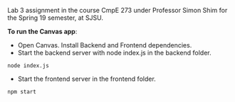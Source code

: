 Lab 3 assignment in the course CmpE 273 under Professor Simon Shim for the Spring 19 semester, at SJSU.

**To run the Canvas app**:

- Open Canvas. Install Backend and Frontend dependencies.
- Start the backend server with node index.js in the backend folder.

```
node index.js
```

- Start the frontend server in the frontend folder.

```
npm start
```
